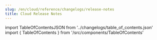 ```yaml
---
slug: /en/cloud/reference/changelogs/release-notes
title: Cloud Release Notes
---
```


import TableOfContentsJSON from '../changelogs/table_of_contents.json'
import { TableOfContents } from '/src/components/TableOfContents'

<TableOfContents items={TableOfContentsJSON} />
